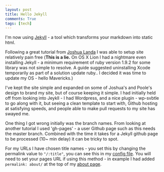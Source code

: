 ```yaml
---
layout: post
title: Hello Jekyll
comments: True
tags: [tech]
---
```

I'm now using [Jekyll](http://jekyllrb.com/) - a tool which transforms your markdown into static html.

Following a great tutorial from [Joshua Landa](http://joshualande.com/jekyll-github-pages-poole/) I was able to setup site relatively pain free (**This is a lie.** On OS X Lion I had a nightmare even installing Jekyll - a minimum requirement of ruby version 1.9.2 for some library was not simple to resolve. A guide suggested uninstalling Xcode temporarily as part of a solution update ruby.. I decided it was time to update my OS - hello Mavericks.)

I've kept the site simple and expanded on some of Joshua's and Poole's design to brand my site, but of course keeping it simple. I had initially held off from looking into Jeykll - I had Wordpress, and a nice plugin - wp-svbtle to go along with it, but seeing a clean template to start with, Github hosting at satisfying speeds, and people able to make pull requests to my site has swayed me.

One thing I got wrong initially was the branch names. From looking at another tutorial I used 'gh-pages' - a user Github page such as this needs the master branch. Combined with the time it takes for a Jekyll github page to be processed (10~ min delay) it can be tricky to spot.

For my URLs I have chosen title names - you set this by changing the permalink value to <code>"/:title"</code>, you can see this in my [config file](https://github.com/samdoidge/samdoidge.github.io/blob/master/_config.yml). You will need to set your pages URL if using this method - in example I had added <code>permalink: about/</code> at the top of my [about page](https://raw.githubusercontent.com/samdoidge/samdoidge.github.io/master/about.md).